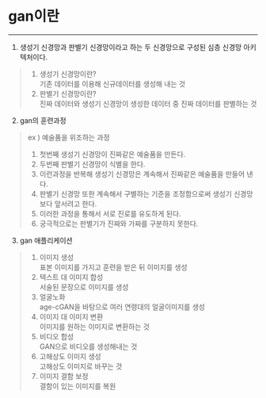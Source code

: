 # gan이란
---
1. 생성기 신경망과 판별기 신경망이라고 하는 두 신경망으로 구성된 심층 신경망 아키텍처이다.
> 1. 생성기 신경망이란?   
> 기존 데이터를 이용해 신규데이터를 생성해 내는 것
> 2. 판별기 신경망이란?   
> 진짜 데이터와 생성기 신경망이 생성한 데이터 중 진짜 데이터를 판별하는 것
2. gan의 훈련과정
> ex ) 예술품을 위조하는 과정
> 1. 첫번째 생성기 신경망이 진짜같은 예술품을 만든다.
> 2. 두번째 판별기 신경망이 식별을 한다.
> 3. 이런과정을 반복해 생성기 신경망은 계속해서 진짜같은 예술품을 만들어 낸다.
> 4. 판별기 신경망 또한 계속해서 구별하는 기준을 조정함으로써 생성기 신경망보다 앞서려고 한다.
> 5. 이러한 과정을 통해서 서로 진로를 유도하게 된다.
> 6. 궁극적으로는 판별기가 진짜와 가짜를 구분하지 못한다.
3. gan 애플리케이션
> 1. 이미지 생성   
> 표본 이미지를 가지고 훈련을 받은 뒤 이미지를 생성
> 2. 텍스트 대 이미지 합성   
> 서술된 문장으로 이미지를 생성
> 3. 얼굴노화   
> age-cGAN을 바탕으로 여러 연령대의 얼굴이미지를 생성
> 4. 이미지 대 이미지 변환   
> 이미지를 원하는 이미지로 변환하는 것
> 5. 비디오 합성   
> GAN으로 비디오를 생성해내는 것
> 6. 고해상도 이미지 생성   
> 고해상도 이미지로 바꾸는 것
> 7. 이미지 결함 보정   
> 결함이 있는 이미지를 복원